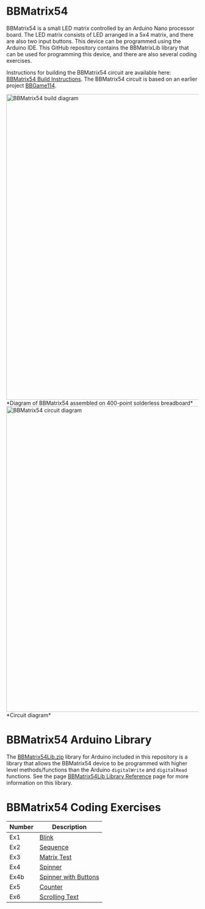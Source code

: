 # BBMatrix54

BBMatrix54 is a small LED matrix controlled by an Arduino Nano processor board. The LED matrix consists of LED arranged in a 5x4 matrix, and there are also two input buttons. This device can be programmed using the Arduino IDE. This GitHub repository contains the BBMatrixLib library that can be used for programming this device, and there are also several coding exercises.

Instructions for building the BBMatrix54 circuit are available here: [BBMatrix54 Build Instructions](http://bit.ly/2JhGEmI). The BBMatrix54 circuit is based on an earlier project [BBGame114](https://github.com/mtejada11/BBGame114).

<img src="https://github.com/mtejada11/BBMatrix54/raw/doc/Build/BBMatrix54.png" width="800" alt="BBMatrix54 build diagram">
*Diagram of BBMatrix54 assembled on 400-point solderless breadboard*

<img src="https://github.com/mtejada11/BBMatrix54/raw/doc/Build/BBMatrix54%20circuit%20diagram.png" width="800" alt="BBMatrix54 circuit diagram">
*Circuit diagram*

# BBMatrix54 Arduino Library

The [BBMatrix54Lib.zip](https://github.com/mtejada11/BBMatrix54/blob/master/Lib/BBMatrix54Lib.zip?raw=true) library for Arduino included in this repository is a library that allows the BBMatrix54 device to be programmed with higher level methods/functions than the Arduino `digitalWrite` and `digitalRead` functions. See the page [BBMatrix54Lib Library Reference](https://github.com/mtejada11/BBMatrix54/wiki/BBMatrix54Lib-Library-Reference) page for more information on this library. 

# BBMatrix54 Coding Exercises

| Number | Description |
| --- | --- |
|Ex1  	|[Blink](https://github.com/mtejada11/BBMatrix54/blob/master/Exercises/Ex1_Blink/Ex1_Blink.ino) |
|Ex2  	|[Sequence](https://github.com/mtejada11/BBMatrix54/blob/master/Exercises/Ex2_Sequence/Ex2_Sequence.ino) |
|Ex3  	|[Matrix Test](https://github.com/mtejada11/BBMatrix54/blob/master/Exercises/Ex3_Matrix_Test/Ex3_Matrix_Test.ino) |
|Ex4  	|[Spinner](https://github.com/mtejada11/BBMatrix54/blob/master/Exercises/Ex4_Spinner/Ex4_Spinner.ino) |
|Ex4b  	|[Spinner with Buttons](https://github.com/mtejada11/BBMatrix54/blob/master/Exercises/Ex4b_Spinner_with_Buttons/Ex4b_Spinner_with_Buttons.ino) |
|Ex5  	|[Counter](https://github.com/mtejada11/BBMatrix54/blob/master/Exercises/Ex5_Counter/Ex5_Counter.ino) |
|Ex6  	|[Scrolling Text](https://github.com/mtejada11/BBMatrix54/blob/master/Exercises/Ex6_Scrolling_Text/Ex6_Scrolling_Text.ino) |
